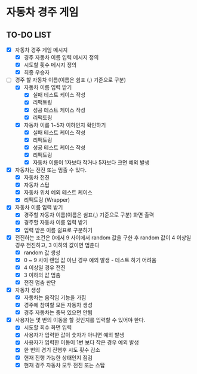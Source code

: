 # 자동차 경주 게임
## TO-DO LIST
* [X] 자동차 경주 게임 메시지 
  * [X] 경주 자동차 이름 입력 메시지 정의
  * [X] 시도할 횟수 메시지 정의
  * [X] 최종 우승자
* [ ] 경주 할 자동차 이름(이름은 쉼표 (,) 기준으로 구분)
  * [X] 자동차 이름 입력 받기
    * [X] 실패 테스트 케이스 작성
    * [X] 리팩토링
    * [X] 성공 테스트 케이스 작성
    * [X] 리팩토링
  * [X] 자동차 이름 1~5자 이하인지 확인하기
    * [X] 실패 테스트 케이스 작성
    * [X] 리팩토링
    * [X] 성공 테스트 케이스 작성
    * [X] 리팩토링
    * [X] 자동차 이름이 1자보다 작거나 5자보다 크면 예외 발생
* [X] 자동차는 전진 또는 멈출 수 있다.
  * [X] 자동차 전진 
  * [X] 자동차 스탑
  * [X] 자동차 위치 예외 테스트 케이스 
  * [X] 리팩토링 (Wrapper)
* [X] 자동차 이름 입력 받기
  * [X] 경주할 자동차 이름(이름은 쉼표(,) 기준으로 구분) 화면 출력
  * [X] 경주할 자동차 이름 입력 받기 
  * [X] 입력 받은 이름 쉼표로 구분하기
* [X] 전진하는 조건은 0에서 9 사이에서 random 값을 구한 후 random 값이 4 이상일 경우 전진하고, 3 이하의 값이면 멈춘다
  * [X] random 값 생성
  * [X] 0 ~ 9 사이 랜덤 값 아닌 경우 예외 발생 - 테스트 하기 어려움 
  * [X] 4 이상일 경우 전진
  * [X] 3 이하의 값 멈춤
  * [X] 전진 멈춤 판단
* [X] 자동차 생성
  * [X] 자동차는 움직임 기능을 가짐
  * [X] 경주에 참여할 모든 자동차 생성 
  * [X] 경주 자동차는 중복 있으면 안됨
* [X] 사용자는 몇 번의 이동을 할 것인지를 입력할 수 있어야 한다.
  * [X] 시도할 회수 화면 입력
  * [X] 사용자가 입력한 값이 숫자가 아니면 예외 발생
  * [X] 사용자가 입력한 이동이 1번 보다 작은 경우 예외 발생
  * [X] 한 번의 경기 진행후 시도 횟수 감소
  * [X] 현재 진행 가능한 상태인지 점검
  * [X] 현재 경주 자동차 모두 전진 또는 스탑
